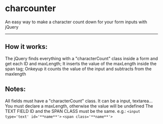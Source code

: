 # charcounter
An easy way to make a character count down for your form inputs with jQuery

* * *

## How it works:
The jQuery finds everything with a "characterCount" class inside a form and get each ID and maxLength;
It inserts the value of the maxLength inside the span tag;
Onkeyup it counts the value of the input and subtracts from the maxlength

## Notes:
All fields must have a "characterCount" class. It can be a input, textarea...
You must declare a maxLength, otherwise the value will be undefined
The TEXT FIELD ID and the SPAN CLASS must be the same.
e.g.: 
`<input type='text' id='**name**'>`
`<span class='**name**'>`
